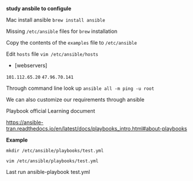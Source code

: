 **study ansbile to configule**

Mac install ansible ```brew install ansible```

Missing ```/etc/ansible``` files for ```brew``` installation

Copy the contents of the ```examples``` file to ```/etc/ansible```

Edit ```hosts``` file  ```vim /etc/ansible/hosts```

- [webservers]

```101.112.65.20```
```47.96.70.141```


Through command line look up ```ansible all -m ping -u root```

We can also customize our requirements through ansible 

Playbook official Learning document

https://ansible-tran.readthedocs.io/en/latest/docs/playbooks_intro.html#about-playbooks

**Example**

```mkdir /etc/ansible/playbooks/test.yml```

```vim /etc/ansible/playbooks/test.yml```

Last run ansible-playbook test.yml


